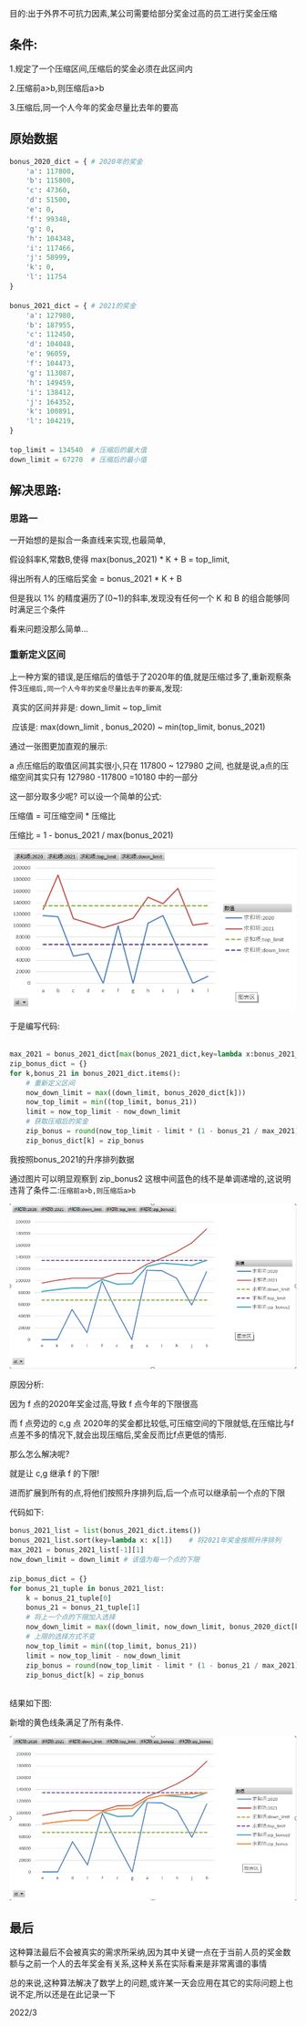 目的:出于外界不可抗力因素,某公司需要给部分奖金过高的员工进行奖金压缩

## 条件:

1.规定了一个压缩区间,压缩后的奖金必须在此区间内

2.压缩前a>b,则压缩后a>b

3.压缩后,同一个人今年的奖金尽量比去年的要高

## 原始数据

```python
bonus_2020_dict = {	# 2020年的奖金
    'a': 117800,
    'b': 115800,
    'c': 47360,
    'd': 51500,
    'e': 0,
    'f': 99348,
    'g': 0,
    'h': 104348,
    'i': 117466,
    'j': 58999,
    'k': 0,
    'l': 11754
}

bonus_2021_dict = {	# 2021的奖金
    'a': 127980,
    'b': 187955,
    'c': 112450,
    'd': 104048,
    'e': 96059,
    'f': 104473,
    'g': 113087,
    'h': 149459,
    'i': 138412,
    'j': 164352,
    'k': 100891,
    'l': 104219,
}

top_limit = 134540	# 压缩后的最大值
down_limit = 67270	# 压缩后的最小值

```

## 解决思路:

### 思路一

一开始想的是拟合一条直线来实现,也最简单,

假设斜率K,常数B,使得 max(bonus_2021) * K + B = top_limit,

得出所有人的压缩后奖金 = bonus_2021 * K + B

但是我以 1% 的精度遍历了(0~1)的斜率,发现没有任何一个 K 和 B 的组合能够同时满足三个条件

看来问题没那么简单...

### 重新定义区间

上一种方案的错误,是压缩后的值低于了2020年的值,就是压缩过多了,重新观察条件3`压缩后,同一个人今年的奖金尽量比去年的要高`,发现:

​		真实的区间并非是: down_limit ~ top_limit

​		应该是: max(down_limit , bonus_2020) ~ min(top_limit, bonus_2021)

通过一张图更加直观的展示:

a 点压缩后的取值区间其实很小,只在 117800 ~ 127980 之间, 也就是说,a点的压缩空间其实只有 127980 -117800 =10180 中的一部分

这一部分取多少呢? 可以设一个简单的公式:  

压缩值 = 可压缩空间 * 压缩比

压缩比 = 1 - bonus_2021 / max(bonus_2021)

![image-20220228205003914](img/关于奖金压缩的一种算法/image-20220228205003914.png)

于是编写代码:

```python

max_2021 = bonus_2021_dict[max(bonus_2021_dict,key=lambda x:bonus_2021_dict[x])]
zip_bonus_dict = {}
for k,bonus_21 in bonus_2021_dict.items():
    # 重新定义区间
    now_down_limit = max((down_limit, bonus_2020_dict[k]))
    now_top_limit = min((top_limit, bonus_21))
    limit = now_top_limit - now_down_limit
    # 获取压缩后的奖金
    zip_bonus = round(now_top_limit - limit * (1 - bonus_21 / max_2021))
    zip_bonus_dict[k] = zip_bonus

```

我按照bonus_2021的升序排列数据

通过图片可以明显观察到 zip_bonus2 这根中间蓝色的线不是单调递增的,这说明违背了条件二:`压缩前a>b,则压缩后a>b`

![image-20220228221212472](img/关于奖金压缩的一种算法/image-20220228221212472.png)



原因分析:

因为 f 点的2020年奖金过高,导致 f 点今年的下限很高

而 f 点旁边的 c,g 点 2020年的奖金都比较低,可压缩空间的下限就低,在压缩比与f 点差不多的情况下,就会出现压缩后,奖金反而比f点更低的情形.

那么怎么解决呢?

就是让 c,g 继承 f 的下限!

进而扩展到所有的点,将他们按照升序排列后,后一个点可以继承前一个点的下限

代码如下:

```python
bonus_2021_list = list(bonus_2021_dict.items())
bonus_2021_list.sort(key=lambda x: x[1])	# 将2021年奖金按照升序排列
max_2021 = bonus_2021_list[-1][1]
now_down_limit = down_limit	# 该值为每一个点的下限

zip_bonus_dict = {}
for bonus_21_tuple in bonus_2021_list:
    k = bonus_21_tuple[0]
    bonus_21 = bonus_21_tuple[1]
    # 将上一个点的下限加入选择
    now_down_limit = max((down_limit, now_down_limit, bonus_2020_dict[k]))
    # 上限的选择方式不变
    now_top_limit = min((top_limit, bonus_21))
    limit = now_top_limit - now_down_limit
    zip_bonus = round(now_top_limit - limit * (1 - bonus_21 / max_2021))
    zip_bonus_dict[k] = zip_bonus
    
```

结果如下图:

新增的黄色线条满足了所有条件.

![image-20220228222730629](img/关于奖金压缩的一种算法/image-20220228222730629.png)

## 最后

这种算法最后不会被真实的需求所采纳,因为其中关键一点在于当前人员的奖金数额与之前一个人的去年奖金有关系,这种关系在实际看来是非常离谱的事情

总的来说,这种算法解决了数学上的问题,或许某一天会应用在其它的实际问题上也说不定,所以还是在此记录一下

2022/3
